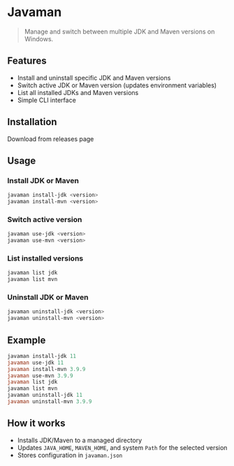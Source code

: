 # Javaman

> Manage and switch between multiple JDK and Maven versions on Windows.

## Features

- Install and uninstall specific JDK and Maven versions
- Switch active JDK or Maven version (updates environment variables)
- List all installed JDKs and Maven versions
- Simple CLI interface

## Installation

Download from releases page

## Usage

### Install JDK or Maven

```powershell
javaman install-jdk <version>
javaman install-mvn <version>
```

### Switch active version

```powershell
javaman use-jdk <version>
javaman use-mvn <version>
```

### List installed versions

```powershell
javaman list jdk
javaman list mvn
```

### Uninstall JDK or Maven

```powershell
javaman uninstall-jdk <version>
javaman uninstall-mvn <version>
```

## Example

```powershell
javaman install-jdk 11
javaman use-jdk 11
javaman install-mvn 3.9.9
javaman use-mvn 3.9.9
javaman list jdk
javaman list mvn
javaman uninstall-jdk 11
javaman uninstall-mvn 3.9.9
```

## How it works

- Installs JDK/Maven to a managed directory
- Updates `JAVA_HOME`, `MAVEN_HOME`, and system `Path` for the selected version
- Stores configuration in `javaman.json`
